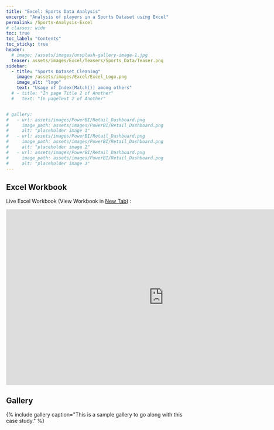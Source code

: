 ```yaml
---
title: "Excel: Sports Data Analysis"
excerpt: "Analysis of players in a Sports Dataset using Excel"
permalink: /Sports-Analysis-Excel
# classes: wide
toc: true
toc_label: "Contents"
toc_sticky: true
header:
  # image: /assets/images/unsplash-gallery-image-1.jpg
  teaser: assets/images/Excel/Teasers/Sports_Data/Teaser.png
sidebar:
  - title: "Sports Dataset Cleaning"
    image: /assets/images/Excel/Excel_Logo.png
    image_alt: "logo"
    text: "Usage of Index(Match()) among others"
  # - title: "In page Title 2 of Another"
  #   text: "In pageText 2 of Another"


# gallery:
#   - url: assets/images/PowerBI/Retail_Dashboard.png
#     image_path: assets/images/PowerBI/Retail_Dashboard.png
#     alt: "placeholder image 1"
#   - url: assets/images/PowerBI/Retail_Dashboard.png
#     image_path: assets/images/PowerBI/Retail_Dashboard.png
#     alt: "placeholder image 2"
#   - url: assets/images/PowerBI/Retail_Dashboard.png
#     image_path: assets/images/PowerBI/Retail_Dashboard.png
#     alt: "placeholder image 3"
---
```


## Excel Workbook

Live Excel Workbook (View Workbook in <a href="https://onedrive.live.com/view.aspx?resid=CEA95E92A534446E!1290&ithint=file%2cxlsx&authkey=!AImokmU1ZLtbdfw"> New Tab</a>) :

<iframe title="E-commerce Case Study" width="860" height="480" src="https://onedrive.live.com/view.aspx?resid=CEA95E92A534446E!1290&ithint=file%2cxlsx&authkey=!AImokmU1ZLtbdfw" frameborder="0" allowFullScreen="true"></iframe>

## Gallery

{% include gallery caption="This is a sample gallery to go along with this case study." %}
